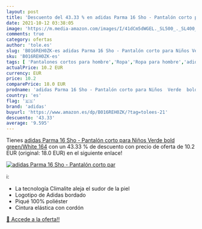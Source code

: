 ```yaml
---
layout: post
title: 'Descuento del 43.33 % en adidas Parma 16 Sho - Pantalón corto par'
date: 2021-10-12 03:38:05
image: 'https://m.media-amazon.com/images/I/41dCm5dWGEL._SL500_._SL400_.jpg'
comments: true
category: ofertas
author: 'tole.es'
slug: 'B016REH0ZK-es adidas Parma 16 Sho - Pantalón corto para Niños Verde bold...'
sku: 'B016REH0ZK-es'
tags: [ 'Pantalones cortos para hombre','Ropa','Ropa para hombre','adidas','pantalón', ]
actualPrice: 10.2 EUR
currency: EUR
price: 10.2
comparePrice: 18.0 EUR
prodname: 'adidas Parma 16 Sho - Pantalón corto para Niños  Verde  bold green/White   164'
country: 'es'
flag: '🇪🇸'
brand: 'adidas'
buyurl: 'https://www.amazon.es/dp/B016REH0ZK/?tag=tolees-21'
descuento: '43.33'
average: '9.595'
---
```


Tienes [adidas Parma 16 Sho - Pantalón corto para Niños  Verde  bold green/White   164](https://www.amazon.es/dp/B016REH0ZK/?tag=tolees-21) con un 43.33 % de descuento con precio de oferta de 10.2 EUR (original: 18.0 EUR) en el siguiente enlace!

[![adidas Parma 16 Sho - Pantalón corto par](https://m.media-amazon.com/images/I/41dCm5dWGEL._SL500_._SL400_.jpg)](https://www.amazon.es/dp/B016REH0ZK/?tag=tolees-21)

ℹ️:

- La tecnología Climalite aleja el sudor de la piel
- Logotipo de Adidas bordado
- Piqué 100% poliéster
- Cintura elástica con cordón

[🛒 Accede a la oferta!!](https://www.amazon.es/dp/B016REH0ZK/?tag=tolees-21)
